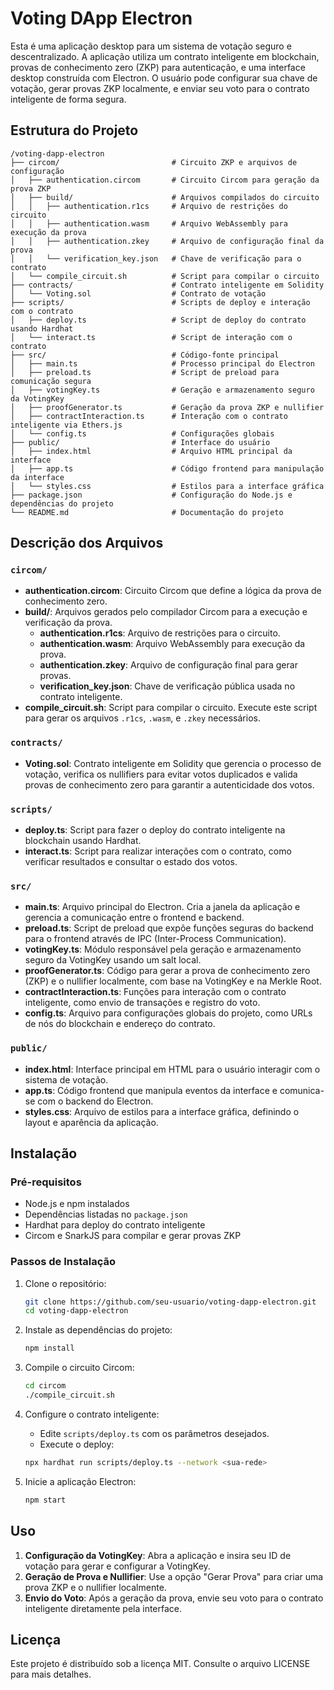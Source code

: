  # Voting DApp Electron
Esta é uma aplicação desktop para um sistema de votação seguro e descentralizado. A aplicação utiliza um contrato inteligente em blockchain, provas de conhecimento zero (ZKP) para autenticação, e uma interface desktop construída com Electron. O usuário pode configurar sua chave de votação, gerar provas ZKP localmente, e enviar seu voto para o contrato inteligente de forma segura.

 ## Estrutura do Projeto

 ```
 /voting-dapp-electron
 ├── circom/                         # Circuito ZKP e arquivos de configuração
 │   ├── authentication.circom       # Circuito Circom para geração da prova ZKP
 │   ├── build/                      # Arquivos compilados do circuito
 │   │   ├── authentication.r1cs     # Arquivo de restrições do circuito
 │   │   ├── authentication.wasm     # Arquivo WebAssembly para execução da prova
 │   │   ├── authentication.zkey     # Arquivo de configuração final da prova
 │   │   └── verification_key.json   # Chave de verificação para o contrato
 │   └── compile_circuit.sh          # Script para compilar o circuito
 ├── contracts/                      # Contrato inteligente em Solidity
 │   └── Voting.sol                  # Contrato de votação
 ├── scripts/                        # Scripts de deploy e interação com o contrato
 │   ├── deploy.ts                   # Script de deploy do contrato usando Hardhat
 │   └── interact.ts                 # Script de interação com o contrato
 ├── src/                            # Código-fonte principal
 │   ├── main.ts                     # Processo principal do Electron
 │   ├── preload.ts                  # Script de preload para comunicação segura
 │   ├── votingKey.ts                # Geração e armazenamento seguro da VotingKey
 │   ├── proofGenerator.ts           # Geração da prova ZKP e nullifier
 │   ├── contractInteraction.ts      # Interação com o contrato inteligente via Ethers.js
 │   └── config.ts                   # Configurações globais
 ├── public/                         # Interface do usuário
 │   ├── index.html                  # Arquivo HTML principal da interface
 │   ├── app.ts                      # Código frontend para manipulação da interface
 │   └── styles.css                  # Estilos para a interface gráfica
 ├── package.json                    # Configuração do Node.js e dependências do projeto
 └── README.md                       # Documentação do projeto
 ```

 ## Descrição dos Arquivos

 ### `circom/`
 - **authentication.circom**: Circuito Circom que define a lógica da prova de conhecimento zero.
 - **build/**: Arquivos gerados pelo compilador Circom para a execução e verificação da prova.
   - **authentication.r1cs**: Arquivo de restrições para o circuito.
   - **authentication.wasm**: Arquivo WebAssembly para execução da prova.
   - **authentication.zkey**: Arquivo de configuração final para gerar provas.
   - **verification_key.json**: Chave de verificação pública usada no contrato inteligente.
 - **compile_circuit.sh**: Script para compilar o circuito. Execute este script para gerar os arquivos `.r1cs`, `.wasm`, e `.zkey` necessários.

 ### `contracts/`
 - **Voting.sol**: Contrato inteligente em Solidity que gerencia o processo de votação, verifica os nullifiers para evitar votos duplicados e valida provas de conhecimento zero para garantir a autenticidade dos votos.

 ### `scripts/`
 - **deploy.ts**: Script para fazer o deploy do contrato inteligente na blockchain usando Hardhat.
 - **interact.ts**: Script para realizar interações com o contrato, como verificar resultados e consultar o estado dos votos.

 ### `src/`
 - **main.ts**: Arquivo principal do Electron. Cria a janela da aplicação e gerencia a comunicação entre o frontend e backend.
 - **preload.ts**: Script de preload que expõe funções seguras do backend para o frontend através de IPC (Inter-Process Communication).
 - **votingKey.ts**: Módulo responsável pela geração e armazenamento seguro da VotingKey usando um salt local.
 - **proofGenerator.ts**: Código para gerar a prova de conhecimento zero (ZKP) e o nullifier localmente, com base na VotingKey e na Merkle Root.
 - **contractInteraction.ts**: Funções para interação com o contrato inteligente, como envio de transações e registro do voto.
 - **config.ts**: Arquivo para configurações globais do projeto, como URLs de nós do blockchain e endereço do contrato.

 ### `public/`
 - **index.html**: Interface principal em HTML para o usuário interagir com o sistema de votação.
 - **app.ts**: Código frontend que manipula eventos da interface e comunica-se com o backend do Electron.
 - **styles.css**: Arquivo de estilos para a interface gráfica, definindo o layout e aparência da aplicação.

 ## Instalação

 ### Pré-requisitos
 - Node.js e npm instalados
 - Dependências listadas no `package.json`
 - Hardhat para deploy do contrato inteligente
 - Circom e SnarkJS para compilar e gerar provas ZKP

 ### Passos de Instalação

 1. Clone o repositório:
    ```bash
    git clone https://github.com/seu-usuario/voting-dapp-electron.git
    cd voting-dapp-electron
    ```

 2. Instale as dependências do projeto:
    ```bash
    npm install
    ```

 3. Compile o circuito Circom:
    ```bash
    cd circom
    ./compile_circuit.sh
    ```

 4. Configure o contrato inteligente:
    - Edite `scripts/deploy.ts` com os parâmetros desejados.
    - Execute o deploy:
    ```bash
    npx hardhat run scripts/deploy.ts --network <sua-rede>
    ```

 5. Inicie a aplicação Electron:
    ```bash
    npm start
    ```

 ## Uso

 1. **Configuração da VotingKey**: Abra a aplicação e insira seu ID de votação para gerar e configurar a VotingKey.
 2. **Geração de Prova e Nullifier**: Use a opção "Gerar Prova" para criar uma prova ZKP e o nullifier localmente.
 3. **Envio do Voto**: Após a geração da prova, envie seu voto para o contrato inteligente diretamente pela interface.

 ## Licença

 Este projeto é distribuído sob a licença MIT. Consulte o arquivo LICENSE para mais detalhes.
